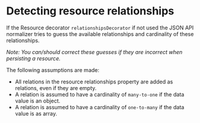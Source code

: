 # Detecting resource relationships

If the Resource decorator `relationshipsDecorator` if not used the JSON API normalizer tries to guess the available
relationships and cardinality of these relationships.

*Note: You can/should correct these guesses if they are incorrect when persisting a resource.*

The following assumptions are made:
- All relations in the resource relationships property are added as relations, even if they are
  empty. 
- A relation is assumed to have a cardinality of `many-to-one` if the data value is an object.
- A relation is assumed to have a cardinality of `one-to-many` if the data value is as array.
